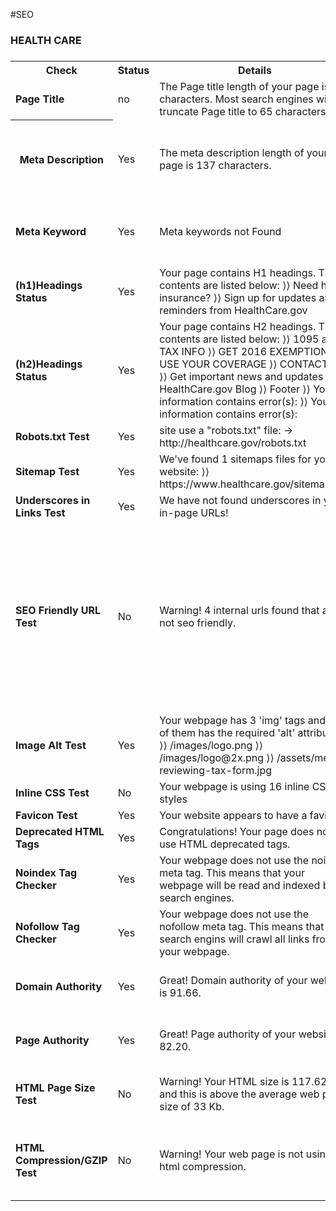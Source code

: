 #SEO
<html>
<body>
<style>
body {
back-groundimage: url("http://nammakpsc.com/wp/wp-content/uploads/2015/03/health-care.jpg");
}
</style>
<h3><b>HEALTH CARE</b><h3>
<table>
<tr>
<th><b>Check</b></th>
<th><b>Status</b></th>
<th><b>Details</b></th>
<th><b>Suggestion</b></th>
</tr>
<tr>
<td><b>Page Title</b></td>
<td>no</td>
<td>The Page title length of your page is 71 characters. Most search engines will truncate Page title to 65 characters.</td>
<td>The page title should limit to 65 character.</td>
</tr>
<tr>
<th><b>Meta Description</b></th>
<td>Yes</td>
<td>The meta description length of your page is 137 characters.</td>
<td>Most search engines will truncate meta descriptions to 160 characters.</td>
</tr>
<tr>
<td><b>Meta Keyword</b></td>
<td>Yes</td>
<td>Meta keywords not Found</td>
<td>Google Does not accept meta keywords any more.</td>
</tr>
<tr>
<td><b>(h1)Headings Status</b></td>
<td>Yes</td>
<td>Your page contains H1 headings. Their contents are listed below:
⟩⟩ Need health insurance?
⟩⟩ Sign up for updates and reminders from HealthCare.gov</td>
</tr>
<tr>
<td><b>(h2)Headings Status</b></td>
<td>Yes</td>
<td>Your page contains H2 headings. Their contents are listed below:
⟩⟩ 1095 and TAX INFO
⟩⟩ GET 2016 EXEMPTIONS
⟩⟩ USE YOUR COVERAGE
⟩⟩ CONTACT US
⟩⟩ Get important news and updates
⟩⟩ HealthCare.gov Blog
⟩⟩ Footer
⟩⟩ Your information contains error(s):
⟩⟩ Your information contains error(s):
</td>
</tr>
<tr>
<td><b>Robots.txt Test</b></td>
<td>Yes</td>
<td> site use a "robots.txt" file:
-> http://healthcare.gov/robots.txt
</td>
</tr>
<tr>
<td><b>Sitemap Test	</b></td>
<td>Yes</td>
<td>We've found 1 sitemaps files for your website:
⟩⟩ https://www.healthcare.gov/sitemap.xml</td>
</tr>
<tr>
<td><b>Underscores in Links Test</b></td>
<td>Yes</td>
<td>We have not found underscores in your in-page URLs!</td>
</tr>
<tr>
<td><b>SEO Friendly URL Test</b></td>
<td>No</td>
<td>Warning! 4 internal urls found that are not seo friendly.</td>
<td>An SEO friendly url must caontain only lower alphabets, numbers, slashes(/), dash(-). Underscores, upercase Alphabets and specialchars (e-g: & ? %) are nto seo friendly.</td>
</tr>
<tr>
<td><b>Image Alt Test	</b></td>
<td>Yes</td>
<td>Your webpage has 3 'img' tags and all of them has the required 'alt' attribute.
⟩⟩ /images/logo.png
⟩⟩ /images/logo@2x.png
⟩⟩ /assets/men-reviewing-tax-form.jpg
</td>
</tr>
<tr>
<td><b>Inline CSS Test	</b></td>
<td>No</td>
<td>Your webpage is using 16 inline CSS styles</td>
</tr>
<tr>
<td><b>Favicon Test</b></td>
<td>Yes</td>
<td>Your website appears to have a favicon.</td>
</tr>
<tr>
<td><b>Deprecated HTML Tags	</b></td>
<td>Yes</td>
<td>Congratulations! Your page does not use HTML deprecated tags.</td>
</tr>
<tr>
<td><b>Noindex Tag Checker</b></td>
<td>Yes</td>
<td>Your webpage does not use the noindex meta tag. This means that your webpage will be read and indexed by search engines.
</td>
</tr>
<tr>
<td><b>Nofollow Tag Checker</b></td>
<td>Yes</td>
<td>Your webpage does not use the nofollow meta tag. This means that search engins will crawl all links from your webpage.
</td>
</tr>
<tr>
<td><b>Domain Authority</b></td>	
<td>Yes</td>
<td>Great! Domain authority of your website is 91.66.</td>
<td>It is good to have domain authority more than 20.</td>
</tr>
<tr>
<td><b>Page Authority</b></td>	
<td>Yes</td>
<td>Great! Page authority of your website is 82.20.</td>
<td>It is good to have page authority more than 20.</td>
</tr>
<tr>
<td><b>HTML Page Size Test</b></td>	
<td>No</td>
<td>Warning! Your HTML size is 117.62 Kb and this is above the average web page size of 33 Kb.</td>
<td>This leads to a slower page loading time than average.</td>
</tr>
<tr>
<td><b>HTML Compression/GZIP Test</b></td>	
<td>No</td>
<td>Warning! Your web page is not using html compression.</td>
<td>It is recommended to use html compression e-g: gzip compression</td>
</tr>
</table>
</body>
</html>
